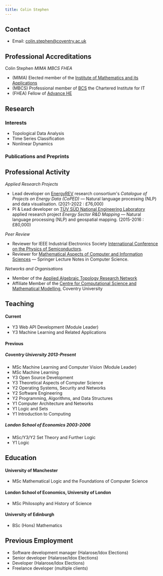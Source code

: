 ```yaml
---
title: Colin Stephen
---
```


## Contact

- Email: [colin.stephen@coventry.ac.uk](mailto:colin.stephen@coventry.ac.uk)

## Professional Accreditations

Colin Stephen _MIMA MBCS FHEA_

- (MIMA) Elected member of the [Institute of Mathematics and its Applications](https://ima.org.uk/)
- (MBCS) Professional member of [BCS](https://www.bcs.org/) the Chartered Institute for IT
- (FHEA) Fellow of [Advance HE](https://www.advance-he.ac.uk/)

## Research

### Interests

- Topological Data Analysis
- Time Series Classification
- Nonlinear Dynamics

### Publications and Preprints

<script src="https://bibbase.org/show?bib=https://raw.githubusercontent.com/colinstephen/colinstephen.github.io/master/publications.bib&jsonp=1&theme=mila&hidemenu=true"></script>

## Professional Activity

_Applied Research Projects_

- Lead developer on [EnergyREV](https://www.energyrev.org.uk/) research consortium's _Catalogue of Projects on Energy Data (CoPED)_ &mdash; Natural language processing (NLP) and data visualisation. (2021-2022 : £76,000)
- PI & Lead developer on [TÜV SÜD National Engineering Laboratory](https://www.tuvsud.com/en-gb/industries/chemical-and-process/flow-measurement) applied research project _Energy Sector R&D Mapping_ &mdash; Natural language processing (NLP) and geospatial mapping. (2015-2016 : £80,000)

_Peer Review_

- Reviewer for IEEE Industrial Electronics Society [International Conference on the Physics of Semiconductors](https://icps2022.org/).
- Reviewer for [Mathematical Aspects of Computer and Information Sciences](http://macis2019.gtu.edu.tr/) &mdash; Springer Lecture Notes in Computer Science.

_Networks and Organisations_

- Member of the [Applied Algebraic Topology Research Network](https://topology.ima.umn.edu/)
- Affiliate Member of the [Centre for Computational Science and Mathematical Modelling](https://www.coventry.ac.uk/research/areas-of-research/centre-for-data-science/), Coventry University

## Teaching

#### Current

- Y3 Web API Development (Module Leader)
- Y3 Machine Learning and Related Applications

#### Previous

##### Coventry University 2013-Present

- MSc Machine Learning and Computer Vision (Module Leader)
- MSc Machine Learning
- Y3 Open Source Development
- Y3 Theoretical Aspects of Computer Science
- Y2 Operating Systems, Security and Networks
- Y2 Software Engineering
- Y2 Programming, Algorithms, and Data Structures
- Y1 Computer Architecture and Networks
- Y1 Logic and Sets
- Y1 Introduction to Computing

##### London School of Economics 2003-2006

- MSc/Y3/Y2 Set Theory and Further Logic
- Y1 Logic


## Education

#### University of Manchester

- MSc Mathematical Logic and the Foundations of Computer Science

#### London School of Economics, University of London

- MSc Philosophy and History of Science

#### University of Edinburgh

- BSc (Hons) Mathematics


## Previous Employment

- Software development manager (Halarose/Idox Elections)
- Senior developer (Halarose/Idox Elections)
- Developer (Halarose/Idox Elections)
- Freelance developer (multiple clients)
